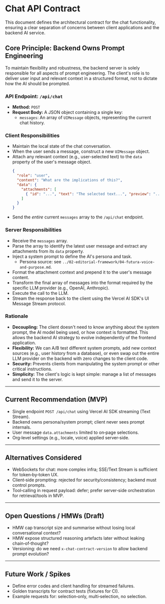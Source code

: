 # Chat API Contract

This document defines the architectural contract for the chat functionality, ensuring a clear separation of concerns between client applications and the backend AI service.

## Core Principle: Backend Owns Prompt Engineering

To maintain flexibility and robustness, the backend server is solely responsible for all aspects of prompt engineering. The client's role is to deliver user input and relevant context in a structured format, not to dictate how the AI should be prompted.

### API Endpoint: `/api/chat`

-   **Method:** `POST`
-   **Request Body:** A JSON object containing a single key:
    -   `messages`: An array of `UIMessage` objects, representing the current chat history.

### Client Responsibilities

-   Maintain the local state of the chat conversation.
-   When the user sends a message, construct a new `UIMessage` object.
-   Attach any relevant context (e.g., user-selected text) to the `data` property of the user's message object.
    ```json
    {
      "role": "user",
      "content": "What are the implications of this?",
      "data": {
        "attachments": [
          { "id": "...", "text": "The selected text...", "preview": "..." }
        ]
      }
    }
    ```
-   Send the *entire* current `messages` array to the `/api/chat` endpoint.

### Server Responsibilities

-   Receive the `messages` array.
-   Parse the array to identify the latest user message and extract any attachments from its `data` property.
-   Inject a system prompt to define the AI's persona and task.
    -   Persona source: see `../02-editorial-framework/04-futura-voice-and-purpose.md`.
-   Format the attachment context and prepend it to the user's message content.
-   Transform the final array of messages into the format required by the specific LLM provider (e.g., OpenAI, Anthropic).
-   Execute the call to the LLM.
-   Stream the response back to the client using the Vercel AI SDK's UI Message Stream protocol.

### Rationale

-   **Decoupling:** The client doesn't need to know anything about the system prompt, the AI model being used, or how context is formatted. This allows the backend AI strategy to evolve independently of the frontend application.
-   **Flexibility:** We can A/B test different system prompts, add new context sources (e.g., user history from a database), or even swap out the entire LLM provider on the backend with zero changes to the client code.
-   **Security:** Prevents clients from manipulating the system prompt or other critical instructions.
-   **Simplicity:** The client's logic is kept simple: manage a list of messages and send it to the server.

---

## Current Recommendation (MVP)

- Single endpoint `POST /api/chat` using Vercel AI SDK streaming (Text Stream).
- Backend owns persona/system prompt; client never sees prompt internals.
- User message `data.attachments` limited to on‑page selections.
- Org‑level settings (e.g., locale, voice) applied server‑side.

---

## Alternatives Considered

- WebSockets for chat: more complex infra; SSE/Text Stream is sufficient for token‑by‑token UX.
- Client‑side prompting: rejected for security/consistency; backend must control prompts.
- Tool‑calling in request payload: defer; prefer server‑side orchestration for retrieval/tools in MVP.

---

## Open Questions / HMWs (Draft)

- HMW cap transcript size and summarise without losing local conversational context?
- HMW expose structured reasoning artefacts later without leaking chain‑of‑thought?
- Versioning: do we need `x-chat-contract-version` to allow backend prompt evolution?

---

## Future Work / Spikes

- Define error codes and client handling for streamed failures.
- Golden transcripts for contract tests (fixtures for CI).
- Example requests for: selection‑only, multi‑selection, no selection.

